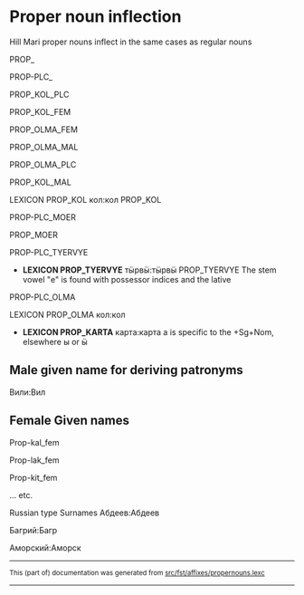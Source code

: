 # Proper noun inflection

Hill Mari proper nouns inflect in the same cases as regular
nouns

PROP_

PROP-PLC_

PROP_KOL_PLC

PROP_KOL_FEM

PROP_OLMA_FEM

PROP_OLMA_MAL

PROP_OLMA_PLC

PROP_KOL_MAL

LEXICON PROP_KOL  кол:кол
PROP_KOL

PROP-PLC_MOER

PROP_MOER

PROP-PLC_TYERVYE

* **LEXICON PROP_TYERVYE** тӹрвӹ:тӹрвӹ
PROP_TYERVYE
The stem vowel "е" is found with possessor indices and the lative

PROP-PLC_OLMA

LEXICON PROP_OLMA  кол:кол

* **LEXICON PROP_KARTA** карта:карта
а is specific to the +Sg+Nom, elsewhere ы or ӹ

## Male given name for deriving patronyms

Вили:Вил

## Female Given names

Prop-kal_fem

Prop-lak_fem

Prop-kit_fem

... etc.

Russian type Surnames
Абдеев:Абдеев

Багрий:Багр

Аморский:Аморск

* * *

<small>This (part of) documentation was generated from [src/fst/affixes/propernouns.lexc](https://github.com/giellalt/lang-mrj/blob/main/src/fst/affixes/propernouns.lexc)</small>

---

